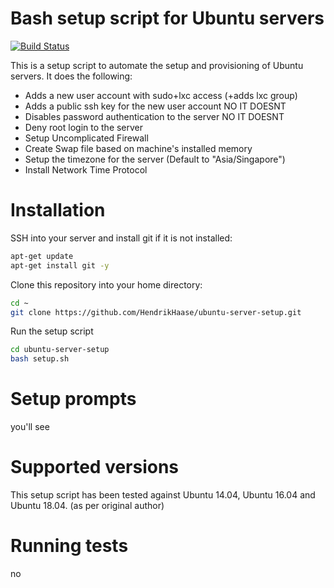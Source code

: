 # Bash setup script for Ubuntu servers
[![Build Status](https://travis-ci.org/jasonheecs/ubuntu-server-setup.svg?branch=master)](https://travis-ci.org/jasonheecs/ubuntu-server-setup)

This is a setup script to automate the setup and provisioning of Ubuntu servers. It does the following:
* Adds a new user account with sudo+lxc access (+adds lxc group)
* Adds a public ssh key for the new user account NO IT DOESNT
* Disables password authentication to the server NO IT DOESNT
* Deny root login to the server
* Setup Uncomplicated Firewall
* Create Swap file based on machine's installed memory
* Setup the timezone for the server (Default to "Asia/Singapore")
* Install Network Time Protocol

# Installation
SSH into your server and install git if it is not installed:
```bash
apt-get update
apt-get install git -y
```

Clone this repository into your home directory:
```bash
cd ~
git clone https://github.com/HendrikHaase/ubuntu-server-setup.git
```

Run the setup script
```bash
cd ubuntu-server-setup
bash setup.sh
```

# Setup prompts
you'll see

# Supported versions
This setup script has been tested against Ubuntu 14.04, Ubuntu 16.04 and Ubuntu 18.04. (as per original author)

# Running tests
no